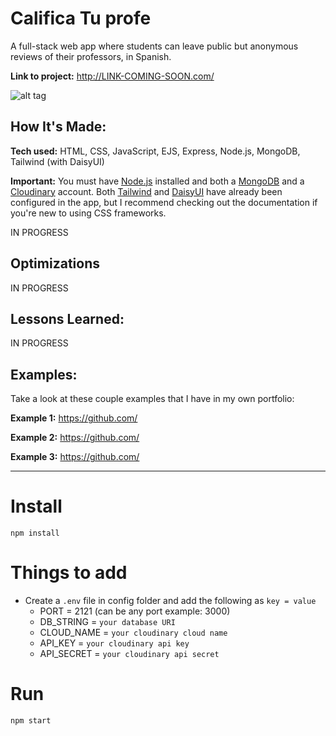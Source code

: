 # Califica Tu profe
A full-stack web app where students can leave public but anonymous reviews of their professors, in Spanish.

**Link to project:** http://LINK-COMING-SOON.com/

![alt tag](#)

## How It's Made:

**Tech used:** HTML, CSS, JavaScript, EJS, Express, Node.js, MongoDB, Tailwind (with DaisyUI)

**Important:** You must have [Node.js](https://nodejs.org/en/download/) installed and both a [MongoDB](https://www.mongodb.com/) and a [Cloudinary](https://cloudinary.com/) account. Both [Tailwind](https://tailwindcss.com/docs/installation) and [DaisyUI](https://daisyui.com/docs/install/) have already been configured in the app, but I recommend checking out the documentation if you're new to using CSS frameworks.

IN PROGRESS

## Optimizations

IN PROGRESS

## Lessons Learned:

IN PROGRESS

## Examples:
Take a look at these couple examples that I have in my own portfolio:

**Example 1:** https://github.com/

**Example 2:** https://github.com/

**Example 3:** https://github.com/

---

# Install

`npm install`

# Things to add

- Create a `.env` file in config folder and add the following as `key = value`
  - PORT = 2121 (can be any port example: 3000)
  - DB_STRING = `your database URI`
  - CLOUD_NAME = `your cloudinary cloud name`
  - API_KEY = `your cloudinary api key`
  - API_SECRET = `your cloudinary api secret`

# Run

`npm start`
